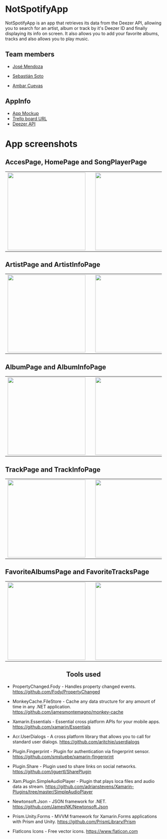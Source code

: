 # NotSpotifyApp
NotSpotifyApp is an app that retrieves its data from the Deezer API, allowing you to search for an artist, album or track by it's Deezer ID and finally displaying its info on screen. It also allows you to add your favorite albums, tracks and also allows you to play music. 

## Team members

- [José Mendoza](https://github.com/Joseph2700)

- [Sebastián Soto](https://github.com/ssmatos)

- [Ambar Cuevas](https://github.com/Ambarcb)

## AppInfo

- [App Mockup](https://imgur.com/NZqnlSp)  
- [Trello board URL](https://trello.com/b/FoXJ3IcV/notspotifyapp)
- [Deezer API](https://rapidapi.com/deezerdevs/api/deezer-1)
 
# App screenshots
 
## AccesPage, HomePage and SongPlayerPage
<table>
<tr>
<td><img src="AccessPage.PNG" width="250" /></td>
<td> <img width="100"/>  </td>
<td><img src="HomePage.PNG" width="250" /></td>
<td> <img width="100"/>  </td>
<td><img src="SongPlayerPage.PNG" width="250" /></td>
</tr>
</table>

## ArtistPage and ArtistInfoPage
<table>
<tr>
<td><img src="ArtistPage.PNG" width="250" /></td>
<td> <img width="100"/>  </td>
<td><img src="ArtistInfoPage.PNG" width="250" /></td>
</tr>
</table>

## AlbumPage and AlbumInfoPage
<table>
<tr>
<td><img src="AlbumPage.PNG" width="250" /></td>
<td> <img width="100"/>  </td>
<td><img src="AlbumInfoPage.PNG" width="250" /></td>
</tr>
</table>

## TrackPage and TrackInfoPage
<table>
<tr>
<td><img src="TrackPage.PNG" width="250" /></td>
<td> <img width="100"/>  </td>
<td><img src="TrackInfoPage.PNG" width="250" /></td>
</tr>
</table>

## FavoriteAlbumsPage and FavoriteTracksPage
<table>
<tr>
<td><img src="FavoriteAlbumsPage.PNG" width="250" /></td>
<td> <img width="100"/>  </td>
<td><img src="FavoriteTracksPage.PNG" width="250" /></td>
</tr>
</table>

<h2 style="text-align: center;"><strong>Tools used</strong></h2>

- PropertyChanged.Fody - Handles property changed events.
  https://github.com/Fody/PropertyChanged

- MonkeyCache.FileStore - Cache any data structure for any amount of time in any .NET application.
  https://github.com/jamesmontemagno/monkey-cache

- Xamarin.Essentials - Essential cross platform APIs for your mobile apps.
  https://github.com/xamarin/Essentials

- Acr.UserDialogs - A cross platform library that allows you to call for standard user dialogs. 
  https://github.com/aritchie/userdialogs

- Plugin.Fingerprint - Plugin for authentication via fingerprint sensor.
  https://github.com/smstuebe/xamarin-fingerprint

- Plugin.Share - Plugin used to share links on social networks.
  https://github.com/jguertl/SharePlugin

- Xam.Plugin.SimpleAudioPlayer - Plugin that plays loca files and audio data as stream. 
  https://github.com/adrianstevens/Xamarin-Plugins/tree/master/SimpleAudioPlayer

- Newtonsoft.Json - JSON framework for .NET.
  https://github.com/JamesNK/Newtonsoft.Json

- Prism.Unity.Forms - MVVM framework for Xamarin.Forms applications with Prism and Unity.
  https://github.com/PrismLibrary/Prism

- FlatIcons Icons - Free vector icons. 
  https://www.flaticon.com
